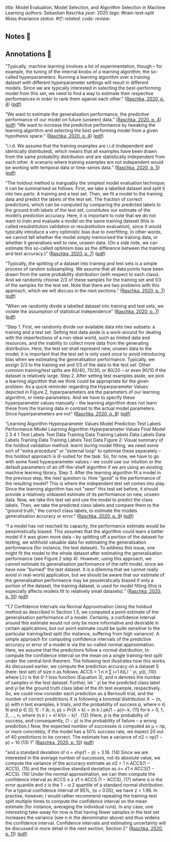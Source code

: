 *title:* Model Evaluation, Model Selection, and Algorithm Selection in Machine Learning
*authors:* Sebastian Raschka
*year:* 2020
*tags:* #train-test-split #bias #variance
*status:* #📦 
*related:*
*code:*
*review:*

## Notes 📍

## Annotations 📖

“Typically, machine learning involves a lot of experimentation, though – for example, the tuning of the internal knobs of a learning algorithm, the so-called hyperparameters. Running a learning algorithm over a training dataset with different hyperparameter settings will result in different models. Since we are typically interested in selecting the best-performing model from this set, we need to find a way to estimate their respective performances in order to rank them against each other.” ([Raschka, 2020, p. 4](zotero://select/library/items/TZ7CA5ML)) ([pdf](zotero://open-pdf/library/items/PYSTN2HI?page=4&annotation=4NRFHQ5A))

“We want to estimate the generalisation performance, the predictive performance of our model on future (unseen) data.” ([Raschka, 2020, p. 4](zotero://select/library/items/TZ7CA5ML)) ([pdf](zotero://open-pdf/library/items/PYSTN2HI?page=4&annotation=3MAAAIG4))
“We want to increase the predictive performance by tweaking the learning algorithm and selecting the best performing model from a given hypothesis space.” ([Raschka, 2020, p. 4](zotero://select/library/items/TZ7CA5ML)) ([pdf](zotero://open-pdf/library/items/PYSTN2HI?page=4&annotation=8HBEJAAH))

“i.i.d. We assume that the training examples are i.i.d (independent and identically distributed), which means that all examples have been drawn from the same probability distribution and are statistically independent from each other. A scenario where training examples are not independent would be working with temporal data or time-series data.” ([Raschka, 2020, p. 5](zotero://select/library/items/TZ7CA5ML)) ([pdf](zotero://open-pdf/library/items/PYSTN2HI?page=5&annotation=4IDA9UEZ))

“The holdout method is inarguably the simplest model evaluation technique; it can be summarised as follows. First, we take a labelled dataset and split it into two parts: A training and a test set. Then, we fit a model to the training data and predict the labels of the test set. The fraction of correct predictions, which can be computed by comparing the predicted labels to the ground truth labels of the test set, constitutes our estimate of the model’s prediction accuracy. Here, it is important to note that we do not want to train and evaluate a model on the same training dataset (this is called resubstitution validation or resubstitution evaluation), since it would typically introduce a very optimistic bias due to overfitting. In other words, we cannot tell whether the model simply memorised the training data, or whether it generalises well to new, unseen data. (On a side note, we can estimate this so-called optimism bias as the difference between the training and test accuracy.)” ([Raschka, 2020, p. 7](zotero://select/library/items/TZ7CA5ML)) ([pdf](zotero://open-pdf/library/items/PYSTN2HI?page=7&annotation=5VZ59UHE))

“Typically, the splitting of a dataset into training and test sets is a simple process of random subsampling. We assume that all data points have been drawn from the same probability distribution (with respect to each class). And we randomly choose 2/3 of these samples for the training set and 1/3 of the samples for the test set. Note that there are two problems with this approach, which we will discuss in the next sections.” ([Raschka, 2020, p. 7](zotero://select/library/items/TZ7CA5ML)) ([pdf](zotero://open-pdf/library/items/PYSTN2HI?page=7&annotation=5WGELATP))

“When we randomly divide a labelled dataset into training and test sets, we violate the assumption of statistical independence” ([Raschka, 2020, p. 7](zotero://select/library/items/TZ7CA5ML)) ([pdf](zotero://open-pdf/library/items/PYSTN2HI?page=7&annotation=4JUNWP72))

“Step 1. First, we randomly divide our available data into two subsets: a training and a test set. Setting test data aside is a work-around for dealing with the imperfections of a non-ideal world, such as limited data and resources, and the inability to collect more data from the generating distribution. Here, the test set shall represent new, unseen data to the model; it is important that the test set is only used once to avoid introducing bias when we estimating the generalisation performance. Typically, we assign 2/3 to the training set and 1/3 of the data to the test set. Other common training/test splits are 60/40, 70/30, or 80/20 – or even 90/10 if the dataset is relatively large. Step 2. After setting test examples aside, we pick a learning algorithm that we think could be appropriate for the given problem. As a quick reminder regarding the Hyperparameter Values depicted in Figure 2, hyperparameters are the parameters of our learning algorithm, or meta-parameters. And we have to specify these hyperparameter values manually – the learning algorithm does not learn these from the training data in contrast to the actual model parameters. Since hyperparameters are not” ([Raschka, 2020, p. 8](zotero://select/library/items/TZ7CA5ML)) ([pdf](zotero://open-pdf/library/items/PYSTN2HI?page=8&annotation=DN24YHYJ))

“Learning Algorithm Hyperparameter Values Model Prediction Test Labels Performance Model Learning Algorithm Hyperparameter Values Final Model 2 3 4 1 Test Labels Test Data Training Data Training Labels Data Labels Data Labels Training Data Training Labels Test Data Figure 2: Visual summary of the holdout validation method. learnt during model fitting, we need some sort of "extra procedure" or "external loop" to optimise these separately – this holdout approach is ill-suited for the task. So, for now, we have to go with some fixed hyperparameter values – we could use our intuition or the default parameters of an off-the-shelf algorithm if we are using an existing machine learning library. Step 3. After the learning algorithm fit a model in the previous step, the next question is: How "good" is the performance of the resulting model? This is where the independent test set comes into play. Since the learning algorithm has not "seen" this test set before, it should provide a relatively unbiased estimate of its performance on new, unseen data. Now, we take this test set and use the model to predict the class labels. Then, we take the predicted class labels and compare them to the "ground truth," the correct class labels, to estimate the models generalisation accuracy or error.” ([Raschka, 2020, p. 9](zotero://select/library/items/TZ7CA5ML)) ([pdf](zotero://open-pdf/library/items/PYSTN2HI?page=9&annotation=SN52MB9V))

“f a model has not reached its capacity, the performance estimate would be pessimistically biased. This assumes that the algorithm could learn a better model if it was given more data – by splitting off a portion of the dataset for testing, we withhold valuable data for estimating the generalisation performance (for instance, the test dataset). To address this issue, one might fit the model to the whole dataset after estimating the generalisation performance (see Figure 2 step 4). However, using this approach, we cannot estimate its generalisation performance of the refit model, since we have now "burned" the test dataset. It is a dilemma that we cannot really avoid in real-world application, but we should be aware that our estimate of the generalisation performance may be pessimistically biased if only a portion of the dataset, the training dataset, is used for model fitting (this is especially affects models fit to relatively small datasets).” ([Raschka, 2020, p. 10](zotero://select/library/items/TZ7CA5ML)) ([pdf](zotero://open-pdf/library/items/PYSTN2HI?page=10&annotation=YIV3XXNW))

“1.7 Confidence Intervals via Normal Approximation Using the holdout method as described in Section 1.5, we computed a point estimate of the generalisation performance of a model. Certainly, a confidence interval around this estimate would not only be more informative and desirable in certain applications, but our point estimate could be quite sensitive to the particular training/test split (for instance, suffering from high variance). A simple approach for computing confidence intervals of the predictive accuracy or error of a model is via the so-called normal approximation. Here, we assume that the predictions follow a normal distribution, to compute the confidence interval on the mean on a single training-test split under the central limit theorem. The following text illustrates how this works. As discussed earlier, we compute the prediction accuracy on a dataset S (here: test set) of size n as follows: ACCS = 1 n n ∑ i=1 δ(L( ˆ yi, yi)), (10) where L(·) is the 0-1 loss function (Equation 3), and n denotes the number of samples in the test dataset. Further, let ˆ yi be the predicted class label and yi be the ground truth class label of the ith test example, respectively. So, we could now consider each prediction as a Bernoulli trial, and the number of correct predictions X is following a binomial distribution X ∼ (n, p) with n test examples, k trials, and the probability of success p, where n ∈ N and p ∈ [0, 1] : f (k; n, p) = Pr(X = k) = (n k ) pk(1 − p)n−k, (11) for k = 0, 1, 2, ..., n, where (n k ) = n! k!(n − k)! . (12) (Here, p is the probability of success, and consequently, (1 − p) is the probability of failure – a wrong prediction.) Now, the expected number of successes is computed as μ = np, or more concretely, if the model has a 50% success rate, we expect 20 out of 40 predictions to be correct. The estimate has a variance of σ2 = np(1 − p) = 10 (13) 1” ([Raschka, 2020, p. 10](zotero://select/library/items/TZ7CA5ML)) ([pdf](zotero://open-pdf/library/items/PYSTN2HI?page=10&annotation=VC7JH43F))

“and a standard deviation of σ = √np(1 − p) = 3.16. (14) Since we are interested in the average number of successes, not its absolute value, we compute the variance of the accuracy estimate as σ2 = 1 n ACCS(1 − ACCS), (15) and the respective standard deviation as σ= √1 n ACCS(1 − ACCS). (16) Under the normal approximation, we can then compute the confidence interval as ACCS ± z √1 n ACCS (1 − ACCS), (17) where α is the error quantile and z is the 1 − α 2 quantile of a standard normal distribution. For a typical confidence interval of 95%, (α = 0.05), we have z = 1.96. In practise, however, I would rather recommend repeating the training-test split multiple times to compute the confidence interval on the mean estimate (for instance, averaging the individual runs). In any case, one interesting take-away for now is that having fewer samples in the test set increases the variance (see n in the denominator above) and thus widens the confidence interval. Confidence intervals and estimating uncertainty will be discussed in more detail in the next section, Section 2” ([Raschka, 2020, p. 11](zotero://select/library/items/TZ7CA5ML)) ([pdf](zotero://open-pdf/library/items/PYSTN2HI?page=11&annotation=ZNI6HNKL))